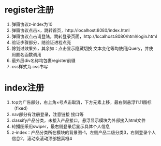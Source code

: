 # register注册
1. 弹窗协议z-index为10
2. 弹窗协议点击×，跳转首页，http://localhost:8080/index.html
3. 弹窗协议点击请登陆，跳转登录页面，http://localhost:8080/html/login.html
4. 验证步骤部分，随验证进程点亮
5. 除划过效果外，其余如：点击显示隐藏切换 文本变化等均使用jQuery，并使用匿名函数调用
6. 最外层div名称均包裹register前缀
7. css样式为.css书写

# index注册
1. top为广告部分，右上角×号点击取消，下方元素上移，最右侧悬浮11.11图标（fixed）
2. nav部分有注册登录，注意链接 接口等
3. classify产品分类，未接入产品接口，悬浮显示模块为外部接入html文件
4. 轮播图采用swiper，最右侧登录后显示具体个人信息
5. z-index：产品分类所在模块的背景图-1，左侧产品二级分类3，右侧登录个人信息2，滚动条滚动顶部搜索框4
